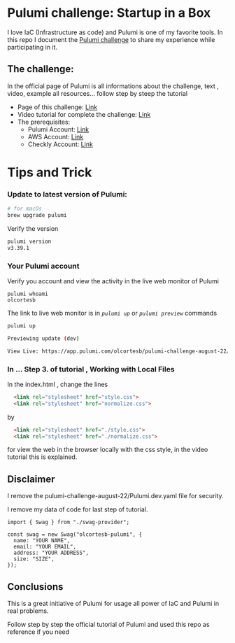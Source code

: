 # Pulumi challenge: Startup in a Box


I love IaC (Infrastructure as code) and Pulumi is one of my favorite tools. In this repo I document the [Pulumi challenge](https://www.pulumi.com/challenge/) to share my experience while participating in it.

## The challenge: 
In the official page of Pulumi is all informations about the challenge, text , video, example all resources... follow step by steep the tutorial


- Page of this challenge: [Link](https://www.pulumi.com/challenge/startup-in-a-box/?utm_source=LinkedIn&utm_medium=social&utm_campaign=FY2023Q1_Pulumi+Challenge&utm_content=linkedin-newsletter)
- Video tutorial for complete the challenge: [Link](https://youtu.be/NU7uOy273jQ)
- The prerequisites:
    - Pulumi Account: [Link](https://www.pulumi.com/docs/get-started/aws/begin/)
    - AWS Account: [Link](https://aws.amazon.com/es/free/?trk=09a4eec3-03b4-4415-9d0b-3c5df0dafd39&sc_channel=ps&s_kwcid=AL!4422!3!453309389698!b!!g!!%2Bamazon%20%2Baws&ef_id=Cj0KCQjw0oyYBhDGARIsAMZEuMsl-mDhZ9BJI6Mkog5xw8zxnj3B450Z4yXBpUVwdKo2axQmoPvP29oaAsyCEALw_wcB:G:s&s_kwcid=AL!4422!3!453309389698!b!!g!!%2Bamazon%20%2Baws&all-free-tier.sort-by=item.additionalFields.SortRank&all-free-tier.sort-order=asc&awsf.Free%20Tier%20Types=*all&awsf.Free%20Tier%20Categories=*all) 
    - Checkly Account: [Link](https://www.checklyhq.com/)


# Tips and Trick

### Update to latest version of Pulumi:
```bash
# for macOs
brew upgrade pulumi 
```

Verify the version

```bash
pulumi version                                       
v3.39.1
```
### Your Pulumi account

Verify you account and view the activity in the live web monitor of Pulumi

```bahs
pulumi whoami                                         
olcortesb
```

The link to live web monitor is in *`pulumi up`* or *`pulumi preview`* commands

```bash
pulumi up

Previewing update (dev)

View Live: https://app.pulumi.com/olcortesb/pulumi-challenge-august-22/dev/previews/...

```

### In ... Step 3. of tutorial , Working with Local Files

In the index.html , change the lines 

```html
  <link rel="stylesheet" href="style.css">
  <link rel="stylesheet" href="normalize.css">
```
by 

```html
  <link rel="stylesheet" href="./style.css">
  <link rel="stylesheet" href="./normalize.css">
```

for view the web in the browser locally with the css style, in the video tutorial this is explained.

## Disclaimer
I remove the pulumi-challenge-august-22/Pulumi.dev.yaml file for security.

I remove my data of code for last step of tutorial.

```javascrit
import { Swag } from "./swag-provider";

const swag = new Swag("olcortesb-pulumi", {
  name: "YOUR NAME",
  email: "YOUR EMAIL", 
  address: "YOUR ADDRESS",
  size: "SIZE",
});
```

## Conclusions

This is a great initiative of Pulumi for usage all power of IaC and Pulumi in real problems. 

Follow step by step the official tutorial of Pulumi and used this repo as reference if you need